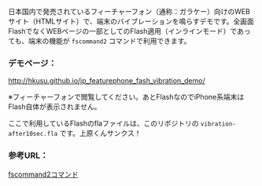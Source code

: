 日本国内で発売されているフィーチャーフォン（通称：ガラケー）向けのWEBサイト（HTMLサイト）で、端末のバイブレーションを鳴らすデモです。全画面FlashでなくWEBページの一部としてのFlash適用（インラインモード）であっても、端末の機能が `fscommand2` コマンドで利用できます。

### デモページ：

http://hkusu.github.io/jp_featurephone_fash_vibration_demo/

※フィーチャーフォンで閲覧してください。あとFlashなのでiPhone系端末はFlash自体が表示されません。

ここで利用しているFlashのflaファイルは、このリポジトリの `vibration-after10sec.fla` です。上原くんサンクス！

### 参考URL：

[fscommand2コマンド](http://help.adobe.com/ja_JP/FlashLite/2.0_FlashLiteAPIReference2/WS5b3ccc516d4fbf351e63e3d118d1ff2a53-7c4e.html)
